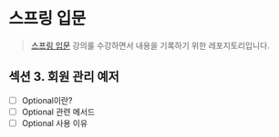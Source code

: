 # 스프링 입문 
> [스프링 입문](https://www.inflearn.com/course/%EC%8A%A4%ED%94%84%EB%A7%81-%EC%9E%85%EB%AC%B8-%EC%8A%A4%ED%94%84%EB%A7%81%EB%B6%80%ED%8A%B8#curriculum) 강의룰 수강하면서 내용을 기록하기 위한 레포지토리입니다.

## 섹션 3. 회원 관리 예저
- [ ] Optional이란? 
- [ ] Optional 관련 메서드
- [ ] Optional 사용 이유